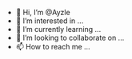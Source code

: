 - 👋 Hi, I’m @Ayzle
- 👀 I’m interested in ...
- 🌱 I’m currently learning ...
- 💞️ I’m looking to collaborate on ...
- 📫 How to reach me ...

<!---
Ayzle/Ayzle is a ✨ special ✨ repository because its `README.md` (this file) appears on your GitHub profile.
You can click the Preview link to take a look at your changes.
--->

